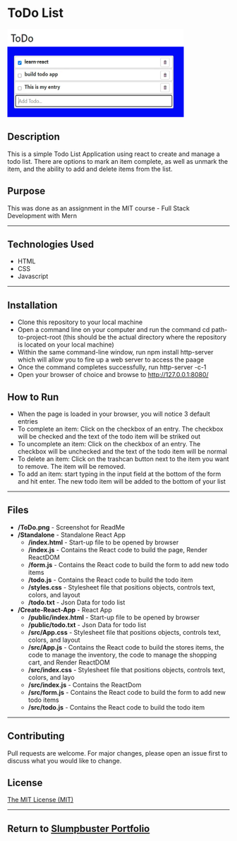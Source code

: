 # ToDo List
<img src="./ToDo.png" height="200px" width="400px"/>

## Description 
This is a simple Todo List Application using react to create and manage a todo list. There are options to mark an item complete, as well as unmark the item, and the ability to add and delete items from the list.

## Purpose 
This was done as an assignment in the MIT course - Full Stack Development with Mern

---------

## Technologies Used 
- HTML
- CSS
- Javascript

---------

## Installation 
- Clone this repository to your local machine
- Open a command line on your computer and run the command cd path-to-project-root (this should be the actual directory where the repository is located on your local machine)
- Within the same command-line window, run npm install http-server which will allow you to fire up a web server to access the paage
- Once the command completes successfully, run http-server -c-1
- Open your browser of choice and browse to http://127.0.0.1:8080/

## How to Run 
- When the page is loaded in your browser, you will notice 3 default entries
- To complete an item: Click on the checkbox of an entry. The checkbox will be checked and the text of the todo item will be striked out
- To uncomplete an item: Click on the checkbox of an entry. The checkbox will be unchecked and the text of the todo item will be normal
- To delete an item: Click on the trashcan button next to the item you want to remove. The item will be removed.
- To add an item: start typing in the input field at the bottom of the form and hit enter. The new todo item will be added to the bottom of your list

---------

## Files 
- **/ToDo.png** - Screenshot for ReadMe
- **/Standalone** - Standalone React App
  - **/index.html** - Start-up file to be opened by browser
  - **/index.js** - Contains the React code to build the page, Render ReactDOM
  - **/form.js** - Contains the React code to build the form to add new todo items
  - **/todo.js** - Contains the React code to build the todo item
  - **/styles.css** - Stylesheet file that positions objects, controls text, colors, and layout
  - **/todo.txt** - Json Data for todo list
- **/Create-React-App** - React App
  - **/public/index.html** - Start-up file to be opened by browser
  - **/public/todo.txt** - Json Data for todo list
  - **/src/App.css** - Stylesheet file that positions objects, controls text, colors, and layout
  - **/src/App.js** - Contains the React code to build the stores items, the code to manage the inventory, the code to manage the shopping cart, and Render ReactDOM
  - **/src/index.css** - Stylesheet file that positions objects, controls text, colors, and layo
  - **/src/index.js** - Contains the ReactDom
  - **/src/form.js** - Contains the React code to build the form to add new todo items
  - **/src/todo.js** - Contains the React code to build the todo item

---------

## Contributing 
Pull requests are welcome. For major changes, please open an issue first to discuss what you would like to change.

## License
[The MIT License (MIT)](https://github.com/slumpbuster/Formik/blob/main/LICENSE)

---------

## Return to [Slumpbuster Portfolio](https://slumpbuster.github.io/#portfolio)
